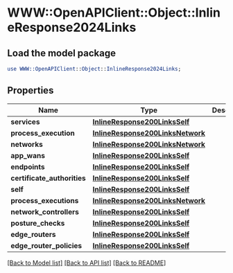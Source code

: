 # WWW::OpenAPIClient::Object::InlineResponse2024Links

## Load the model package
```perl
use WWW::OpenAPIClient::Object::InlineResponse2024Links;
```

## Properties
Name | Type | Description | Notes
------------ | ------------- | ------------- | -------------
**services** | [**InlineResponse200LinksSelf**](InlineResponse200LinksSelf.md) |  | 
**process_execution** | [**InlineResponse200LinksNetwork**](InlineResponse200LinksNetwork.md) |  | 
**networks** | [**InlineResponse200LinksNetwork**](InlineResponse200LinksNetwork.md) |  | 
**app_wans** | [**InlineResponse200LinksSelf**](InlineResponse200LinksSelf.md) |  | 
**endpoints** | [**InlineResponse200LinksSelf**](InlineResponse200LinksSelf.md) |  | 
**certificate_authorities** | [**InlineResponse200LinksSelf**](InlineResponse200LinksSelf.md) |  | 
**self** | [**InlineResponse200LinksSelf**](InlineResponse200LinksSelf.md) |  | 
**process_executions** | [**InlineResponse200LinksNetwork**](InlineResponse200LinksNetwork.md) |  | 
**network_controllers** | [**InlineResponse200LinksSelf**](InlineResponse200LinksSelf.md) |  | 
**posture_checks** | [**InlineResponse200LinksSelf**](InlineResponse200LinksSelf.md) |  | 
**edge_routers** | [**InlineResponse200LinksSelf**](InlineResponse200LinksSelf.md) |  | 
**edge_router_policies** | [**InlineResponse200LinksSelf**](InlineResponse200LinksSelf.md) |  | 

[[Back to Model list]](../README.md#documentation-for-models) [[Back to API list]](../README.md#documentation-for-api-endpoints) [[Back to README]](../README.md)


